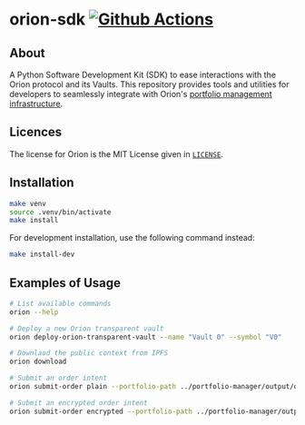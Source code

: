 # orion-sdk [![Github Actions][gha-badge]][gha]

[gha]: https://github.com/OrionFinanceAI/orion-sdk/actions
[gha-badge]: https://github.com/OrionFinanceAI/orion-sdk/actions/workflows/build.yml/badge.svg

## About

A Python Software Development Kit (SDK) to ease interactions with the Orion protocol and its Vaults. This repository provides tools and utilities for developers to seamlessly integrate with Orion's [portfolio management infrastructure](https://github.com/OrionFinanceAI/protocol).

## Licences

The license for Orion is the MIT License given in [`LICENSE`](./LICENSE).

## Installation

```bash
make venv
source .venv/bin/activate
make install
```

For development installation, use the following command instead:

```bash
make install-dev
```

## Examples of Usage

```bash
# List available commands
orion --help

# Deploy a new Orion transparent vault
orion deploy-orion-transparent-vault --name "Vault 0" --symbol "V0"

# Downlaod the public context from IPFS
orion download

# Submit an order intent
orion submit-order plain --portfolio-path ../portfolio-manager/output/optimized/1.parquet

# Submit an encrypted order intent
orion submit-order encrypted --portfolio-path ../portfolio-manager/output/optimized/1.parquet --fuzz
```
